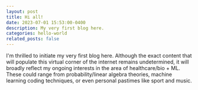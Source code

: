 ```yaml
---
layout: post
title: Hi all!
date: 2023-07-01 15:53:00-0400
description: My very first blog here.
categories: hello-world
related_posts: false
---
```

I'm thrilled to initiate my very first blog here. Although the exact content that will populate this virtual corner of the internet remains undetermined, it will broadly reflect my ongoing interests in the area of healthcare/bio + ML. These could range from probability/linear algebra theories, machine learning coding techniques, or even personal pastimes like sport and music.
